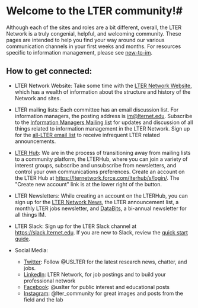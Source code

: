 # Welcome to the LTER community!#

Although each of the sites and roles are a bit different, overall, the LTER Network is a truly congenial, helpful, and welcoming community. 
These pages are intended to help you find your way around our various communication channels in your first weeks and months. For resources specific to information management, please see [new-to-im](new-to-im.md).

## How to get connected:

*  LTER Network Website: Take some time with the [LTER Network Website](https://lternet.edu), which has a wealth of information about the structure and history of the Network and sites. 

*  LTER mailing lists: Each committee has an email discussion list. For information managers, the posting address is <im@lternet.edu>. Subscribe to the [Information Managers Mailing list](https://lists.lternet.edu/listinfo/im) for updates and discussion of all things related to information management in the LTER Network. Sign up for the [all-LTER email list](https://lists.lternet.edu/listinfo/all-lter) to receive infrequent LTER related announcements.

*  [LTER Hub](https://lternetwork.force.com/lterhub/s/login/): We are in the process of transitioning away from mailing lists to a community platform, the LTERHub, where you can join a variety of interest groups, subscribe and unsubscribe from newsletters, and control your own communications preferences. Create an account on the LTER Hub at https://lternetwork.force.com/lterhub/s/login/. The "Create new account" link is at the lower right of the <log in> button.

*  LTER Newsletters: While creating an account on the LTERHub, you can sign up for the [LTER Network News](https://lternet.edu/lter-science-update-newsletter/), the LTER announcement list, a monthly LTER jobs newsletter, and [DataBits](https://lternet.edu/story_types/databits/), a bi-annual newsletter for all things IM. 

*  LTER Slack: Sign up for the LTER Slack channel at https://slack.lternet.edu. If you are new to Slack, review the [quick start guide](https://slack.com/help/articles/360059928654-How-to-use-Slack--your-quick-start-guide).

*  Social Media: 
     *  [Twitter](https://twitter.com/USLTER): Follow @USLTER for the latest research news, chatter, and jobs. 
     *  [LinkedIn](https://www.linkedin.com/company/lter-network): LTER Network, for job postings and to build your professional network 
     *  [Facebook](https://www.facebook.com/uslter): @uslter for public interest and educational posts
     *  [Instagram](https://www.instagram.com/lter_community/?hl=en): @lter_community for great images and posts from the field and the lab
